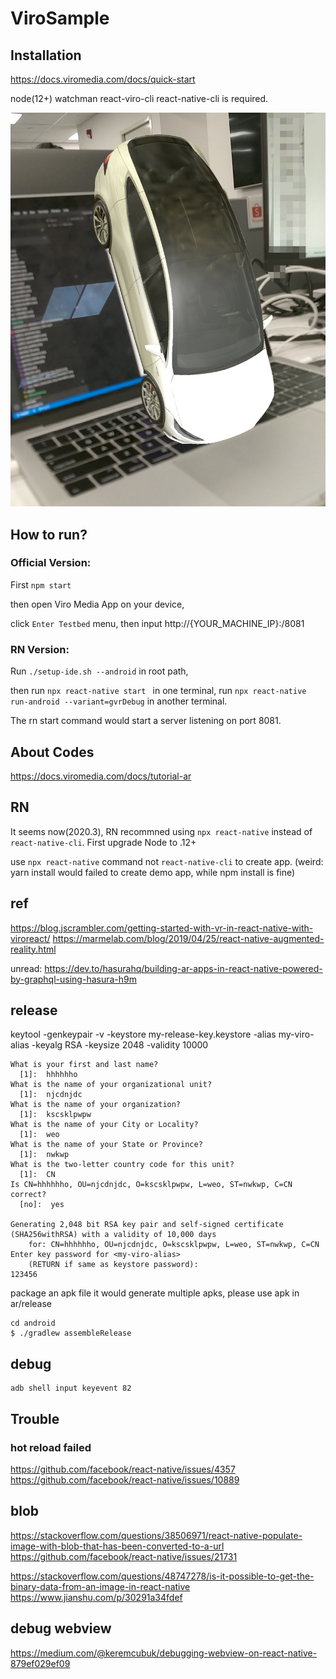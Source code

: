 # ViroSample

## Installation
https://docs.viromedia.com/docs/quick-start

node(12+) watchman react-viro-cli react-native-cli is required.

![image](https://raw.githubusercontent.com/lumixraku/ViroSample/master/webpage/Screenshot1.jpg)


## How to run?

### Official Version:
First `npm start`

then open Viro Media App on your device,

click `Enter Testbed` menu, then input http://{YOUR_MACHINE_IP}:/8081

### RN Version:

Run `./setup-ide.sh --android` in root path,

then run `npx react-native start ` in one terminal,  run ` npx react-native run-android --variant=gvrDebug ` in another terminal.

The rn start command would start a server listening on port 8081.


## About Codes
https://docs.viromedia.com/docs/tutorial-ar



## RN
It seems now(2020.3), RN recommned using `npx react-native` instead of  `react-native-cli`.
First upgrade Node to .12+

use `npx react-native` command not `react-native-cli` to create app.
(weird:  yarn install would failed to create demo app, while npm install is fine)


## ref
https://blog.jscrambler.com/getting-started-with-vr-in-react-native-with-viroreact/
https://marmelab.com/blog/2019/04/25/react-native-augmented-reality.html

unread:
https://dev.to/hasurahq/building-ar-apps-in-react-native-powered-by-graphql-using-hasura-h9m

## release



keytool -genkeypair -v -keystore my-release-key.keystore -alias my-viro-alias -keyalg RSA -keysize 2048 -validity 10000
```
What is your first and last name?
  [1]:  hhhhhho
What is the name of your organizational unit?
  [1]:  njcdnjdc
What is the name of your organization?
  [1]:  kscsklpwpw
What is the name of your City or Locality?
  [1]:  weo
What is the name of your State or Province?
  [1]:  nwkwp
What is the two-letter country code for this unit?
  [1]:  CN
Is CN=hhhhhho, OU=njcdnjdc, O=kscsklpwpw, L=weo, ST=nwkwp, C=CN correct?
  [no]:  yes

Generating 2,048 bit RSA key pair and self-signed certificate (SHA256withRSA) with a validity of 10,000 days
	for: CN=hhhhhho, OU=njcdnjdc, O=kscsklpwpw, L=weo, ST=nwkwp, C=CN
Enter key password for <my-viro-alias>
	(RETURN if same as keystore password):
123456
```

package an apk file
it would generate multiple apks, please use apk in ar/release
```
cd android
$ ./gradlew assembleRelease
```

## debug
```
adb shell input keyevent 82
```
## Trouble

### hot reload failed
https://github.com/facebook/react-native/issues/4357
https://github.com/facebook/react-native/issues/10889

## blob
https://stackoverflow.com/questions/38506971/react-native-populate-image-with-blob-that-has-been-converted-to-a-url
https://github.com/facebook/react-native/issues/21731

https://stackoverflow.com/questions/48747278/is-it-possible-to-get-the-binary-data-from-an-image-in-react-native
https://www.jianshu.com/p/30291a34fdef

## debug webview
https://medium.com/@keremcubuk/debugging-webview-on-react-native-879ef029ef09